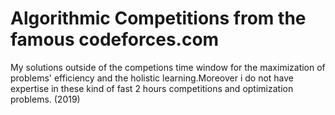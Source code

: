 # Algorithmic Competitions from the famous codeforces.com

My solutions outside of the competions time window 
for the maximization of problems' efficiency and the holistic learning.Moreover i do not have expertise in these kind of fast 2 hours competitions and optimization problems. (2019)

